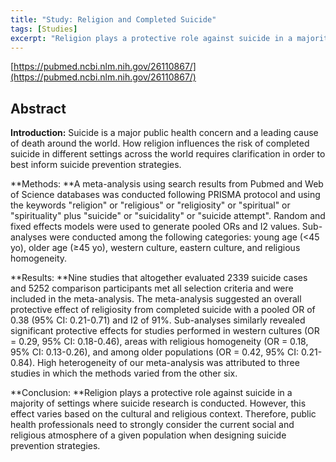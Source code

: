 ```yaml
---
title: "Study: Religion and Completed Suicide"
tags: [Studies]
excerpt: "Religion plays a protective role against suicide in a majority of settings where suicide research is conducted. However, this effect varies based on the cultural and religious context. Therefore, public health professionals need to strongly consider the current social and religious atmosphere of a given population when designing suicide prevention strategies."
---
```


[https://pubmed.ncbi.nlm.nih.gov/26110867/](https://pubmed.ncbi.nlm.nih.gov/26110867/)
## Abstract

**Introduction:** Suicide is a major public health concern and a leading cause of death around the world. How religion influences the risk of completed suicide in different settings across the world requires clarification in order to best inform suicide prevention strategies.

**Methods:&nbsp;**A meta-analysis using search results from Pubmed and Web of Science databases was conducted following PRISMA protocol and using the keywords "religion" or "religious" or "religiosity" or "spiritual" or "spirituality" plus "suicide" or "suicidality" or "suicide attempt". Random and fixed effects models were used to generate pooled ORs and I2 values. Sub-analyses were conducted among the following categories: young age (&lt;45 yo), older age (≥45 yo), western culture, eastern culture, and religious homogeneity.


**Results:&nbsp;**Nine studies that altogether evaluated 2339 suicide cases and 5252 comparison participants met all selection criteria and were included in the meta-analysis. The meta-analysis suggested an overall protective effect of religiosity from completed suicide with a pooled OR of 0.38 (95% CI: 0.21-0.71) and I2 of 91%. Sub-analyses similarly revealed significant protective effects for studies performed in western cultures (OR = 0.29, 95% CI: 0.18-0.46), areas with religious homogeneity (OR = 0.18, 95% CI: 0.13-0.26), and among older populations (OR = 0.42, 95% CI: 0.21-0.84). High heterogeneity of our meta-analysis was attributed to three studies in which the methods varied from the other six.


**Conclusion:&nbsp;**Religion plays a protective role against suicide in a majority of settings where suicide research is conducted. However, this effect varies based on the cultural and religious context. Therefore, public health professionals need to strongly consider the current social and religious atmosphere of a given population when designing suicide prevention strategies.



